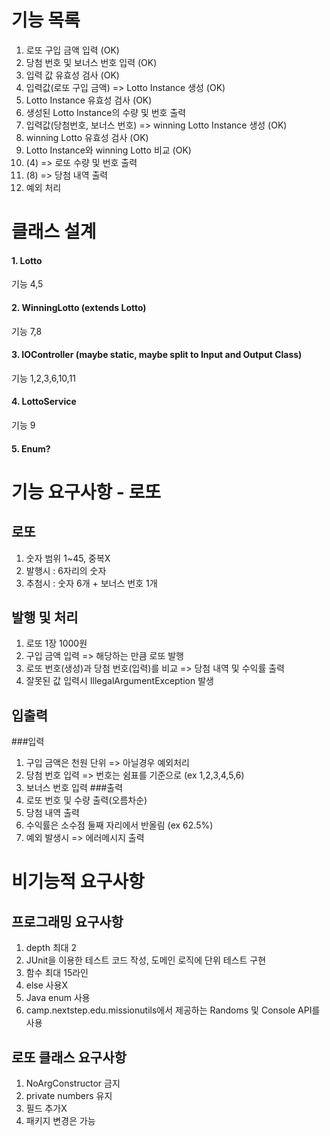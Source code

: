# 기능 목록
1. 로또 구입 금액 입력 (OK)
2. 당첨 번호 및 보너스 번호 입력 (OK)
3. 입력 값 유효성 검사 (OK)
4. 입력값(로또 구입 금액) => Lotto Instance 생성 (OK)
5. Lotto Instance 유효성 검사 (OK)
6. 생성된 Lotto Instance의 수량 및 번호 출력
7. 입력값(당첨번호, 보너스 번호) => winning Lotto Instance 생성 (OK)
8. winning Lotto 유효성 검사 (OK)
9. Lotto Instance와 winning Lotto 비교 (OK)
10. (4) => 로또 수량 및 번호 출력
11. (8) => 당첨 내역 출력
12. 예외 처리

# 클래스 설계
#### 1. Lotto
기능 4,5
#### 2. WinningLotto (extends Lotto)
기능 7,8
#### 3. IOController (maybe static, maybe split to Input and Output Class)
기능 1,2,3,6,10,11
#### 4. LottoService
기능 9
#### 5. Enum?

# 기능 요구사항 - 로또
## 로또
1. 숫자 범위 1~45, 중복X
2. 발행시 : 6자리의 숫자
3. 추첨시 : 숫자 6개 + 보너스 번호 1개
## 발행 및 처리
1. 로또 1장 1000원
2. 구입 금액 입력 => 해당하는 만큼 로또 발행
3. 로또 번호(생성)과 당첨 번호(입력)를 비교 => 당첨 내역 및 수익률 출력
4. 잘못된 값 입력시 IllegalArgumentException 발생
## 입출력
###입력
1. 구입 금액은 천원 단위 => 아닐경우 예외처리
2. 당첨 번호 입력 => 번호는 쉼표를 기준으로 (ex 1,2,3,4,5,6)
3. 보너스 번호 입력
###출력
1. 로또 번호 및 수량 출력(오름차순)
2. 당첨 내역 출력
3. 수익률은 소수점 둘째 자리에서 반올림 (ex 62.5%)
4. 예외 발생시 => 에러메시지 출력

# 비기능적 요구사항
## 프로그래밍 요구사항
1. depth 최대 2
2. JUnit을 이용한 테스트 코드 작성, 도메인 로직에 단위 테스트 구현
3. 함수 최대 15라인
4. else 사용X
5. Java enum 사용
6. camp.nextstep.edu.missionutils에서 제공하는 Randoms 및 Console API를 사용
## 로또 클래스 요구사항
1. NoArgConstructor 금지
2. private numbers 유지
3. 필드 추가X
4. 패키지 변경은 가능


